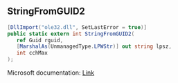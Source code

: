 ## StringFromGUID2

```csharp
[DllImport("ole32.dll", SetLastError = true)]
public static extern int StringFromGUID2(
   ref Guid rguid,
   [MarshalAs(UnmanagedType.LPWStr)] out string lpsz,
   int cchMax
);
```

Microsoft documentation: [Link](https://docs.microsoft.com/en-us/windows/win32/api/combaseapi/nf-combaseapi-stringfromguid2)
